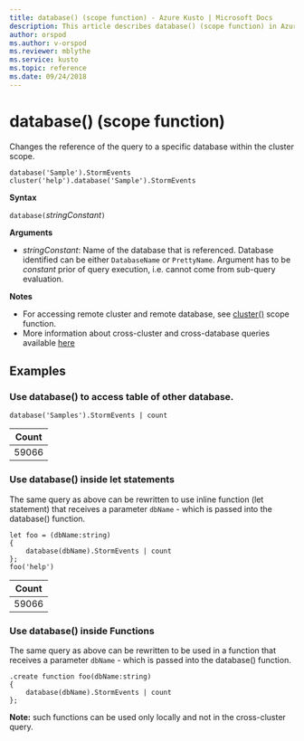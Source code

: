 ```yaml
---
title: database() (scope function) - Azure Kusto | Microsoft Docs
description: This article describes database() (scope function) in Azure Kusto.
author: orspod
ms.author: v-orspod
ms.reviewer: mblythe
ms.service: kusto
ms.topic: reference
ms.date: 09/24/2018
---
```

# database() (scope function)

Changes the reference of the query to a specific database within the cluster scope. 

    database('Sample').StormEvents
    cluster('help').database('Sample').StormEvents

**Syntax**

`database(`*stringConstant*`)`

**Arguments**

* *stringConstant*: Name of the database that is referenced. Database identified can be either `DatabaseName` or `PrettyName`. Argument has to be _constant_ prior of query execution, i.e. cannot come from sub-query evaluation.

**Notes**

* For accessing remote cluster and remote database, see [cluster()](clusterfunction.md) scope function.
* More information about cross-cluster and cross-database queries available [here](syntax.md)

## Examples

### Use database() to access table of other database. 

```kusto
database('Samples').StormEvents | count
```

|Count|
|---|
|59066|

### Use database() inside let statements 

The same query as above can be rewritten to use inline function (let statement) that 
receives a parameter `dbName` - which is passed into the database() function.

```kusto
let foo = (dbName:string)
{
    database(dbName).StormEvents | count
};
foo('help')
```

|Count|
|---|
|59066|

### Use database() inside Functions 

The same query as above can be rewritten to be used in a function that 
receives a parameter `dbName` - which is passed into the database() function.

```kusto
.create function foo(dbName:string)
{
    database(dbName).StormEvents | count
};
```

**Note:** such functions can be used only locally and not in the cross-cluster query.